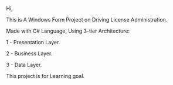 Hi,

This is A Windows Form Project on Driving License Administration.

Made with C# Language, Using 3-tier Architecture:

1 - Presentation Layer.

2 - Business Layer.

3 - Data Layer.

This project is for Learning goal.
